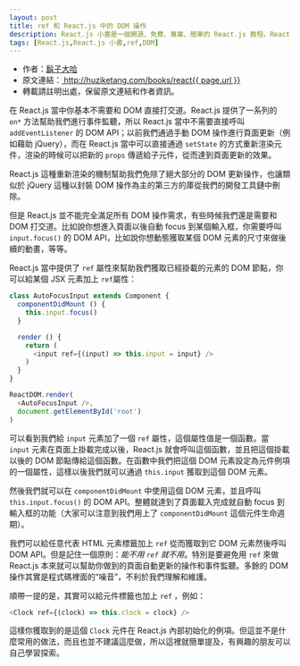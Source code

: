 ```yaml
---
layout: post
title: ref 和 React.js 中的 DOM 操作
description: React.js 小書是一個開源、免費、專業、簡單的 React.js 教程。React.js 中可以直接通過 setState 的方式重新渲染元件，本文介紹了 ref 和 React.js 中的 DOM 操作。
tags: [React.js,React.js 小書,ref,DOM]
---
```


<ul style='font-size: 14px;'>
  <li>
    作者：<a href="https://www.zhihu.com/people/hu-zi-da-ha" target="_blank">鬍子大哈</a>
  </li>
  <li>
    原文連結：<a href="http://huziketang.com/books/react{{ page.url }}"> http://huziketang.com/books/react{{ page.url }} </a>
  </li>
  <li>轉載請註明出處，保留原文連結和作者資訊。</li>
</ul>

在 React.js 當中你基本不需要和 DOM 直接打交道。React.js 提供了一系列的 `on*` 方法幫助我們進行事件監聽，所以 React.js 當中不需要直接呼叫 `addEventListener` 的 DOM API；以前我們通過手動 DOM 操作進行頁面更新（例如藉助 jQuery），而在 React.js 當中可以直接通過 `setState` 的方式重新渲染元件，渲染的時候可以把新的 `props` 傳遞給子元件，從而達到頁面更新的效果。

React.js 這種重新渲染的機制幫助我們免除了絕大部分的 DOM 更新操作，也讓類似於 jQuery 這種以封裝 DOM 操作為主的第三方的庫從我們的開發工具鏈中刪除。

但是 React.js 並不能完全滿足所有 DOM 操作需求，有些時候我們還是需要和 DOM 打交道。比如說你想進入頁面以後自動 focus 到某個輸入框，你需要呼叫 `input.focus()` 的 DOM API，比如說你想動態獲取某個 DOM 元素的尺寸來做後續的動畫，等等。

React.js 當中提供了 `ref` 屬性來幫助我們獲取已經掛載的元素的 DOM 節點，你可以給某個 JSX 元素加上 `ref`屬性：

```javascript
class AutoFocusInput extends Component {
  componentDidMount () {
    this.input.focus()
  }

  render () {
    return (
      <input ref={(input) => this.input = input} />
    )
  }
}

ReactDOM.render(
  <AutoFocusInput />,
  document.getElementById('root')
)
```

可以看到我們給 `input` 元素加了一個 `ref` 屬性，這個屬性值是一個函數。當 `input` 元素在頁面上掛載完成以後，React.js 就會呼叫這個函數，並且把這個掛載以後的 DOM 節點傳給這個函數。在函數中我們把這個 DOM 元素設定為元件例項的一個屬性，這樣以後我們就可以通過 `this.input` 獲取到這個 DOM 元素。

然後我們就可以在 `componentDidMount` 中使用這個 DOM 元素，並且呼叫 `this.input.focus()` 的 DOM API。整體就達到了頁面載入完成就自動 focus 到輸入框的功能（大家可以注意到我們用上了 `componentDidMount` 這個元件生命週期）。

我們可以給任意代表 HTML 元素標籤加上 `ref` 從而獲取到它 DOM 元素然後呼叫 DOM API。但是記住一個原則：*能不用 `ref` 就不用*。特別是要避免用 `ref` 來做 React.js 本來就可以幫助你做到的頁面自動更新的操作和事件監聽。多餘的 DOM 操作其實是程式碼裡面的“噪音”，不利於我們理解和維護。

順帶一提的是，其實可以給元件標籤也加上 `ref` ，例如：

```javascript
<Clock ref={(clock) => this.clock = clock} />
```

這樣你獲取到的是這個 `Clock` 元件在 React.js 內部初始化的例項。但這並不是什麼常用的做法，而且也並不建議這麼做，所以這裡就簡單提及，有興趣的朋友可以自己學習探索。
